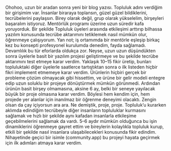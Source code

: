 Ohohoo, uzun bir aradan sonra yeni bir blog yazısı. Topluluk adını verdiğim bir girişimim var. İnsanlar biraraya toplansın, güzel güzel bildiklerini, tecrübelerini paylaşsın. Birey olarak değil, grup olarak yükselelim, birşeyleri başaralım istiyoruz. Mentörlük programı üzerine uzun süredir kafa yoruyorduk. Bir şekilde Topluluk üyeleri arasında etkileşimi arttırıp bilhassa yazılım konusunda tecrübe aktarımını tetiklemek nasıl mümkün olur, öğrenmeye çalışıyorum. Yan not; iş ortamımda bir mentörle eşleşip birkaç kez bu konsepti profesyonel kurulumda denedim, fayda sağlamadı. Devamlılık bu tür eforlarda oldukça zor. Neyse, uzun uzun düşündükten sonra üyelerle basit bir yazılım projesi geliştirmeye ve bu şekilde tecrübe aktarımını test etmeye karar verdim. Yaklaşık 10–15 fikir üretip, bunları topluluktaki diğer üyelerle saatlerce tartıştıktan sonra o ilk listeden hiçbir fikri implement etmemeye karar verdim. Ürünlerin hiçbiri gerçek bir probleme çözüm olmayacak gibi hissettim, ve ürüne bir gelir modeli entegre edip uzun soluklu bir projeye dönüştürmek mümkün görünmedi. Ardından ürünün basit birşey olmamasına, aksine 6 ay, belki bir seneye yayılacak büyük bir proje olmasına karar verdim. Böylesi hem kendim için, hem projede yer alanlar için inanılmaz bir öğrenme deneyimi olacaktı. Zengin olsan da çay içiyorsun ara ara. Ne demiştik, proje, proje. Topluluk’u kurarken aklımda edindiğim tecrübeyle diğer insanların topluluklar kurmasını sağlamak ve hızlı bir şekilde aynı kafadan insanlarla etkileşime geçebilmelerini sağlamak da vardı. 5–6 aydır mümkün olduğunca bu işin dinamiklerini öğrenmeye gayret ettim ve bireylerin kolaylıkla topluluk kurup, etkili bir şekilde nasıl insanlara ulaşabilecekleri konusunda fikir edindim. Nihayetinde geçici bir isimle (community.app) bu projeyi hayata geçirmek için ilk adımları atmaya karar verdim.
